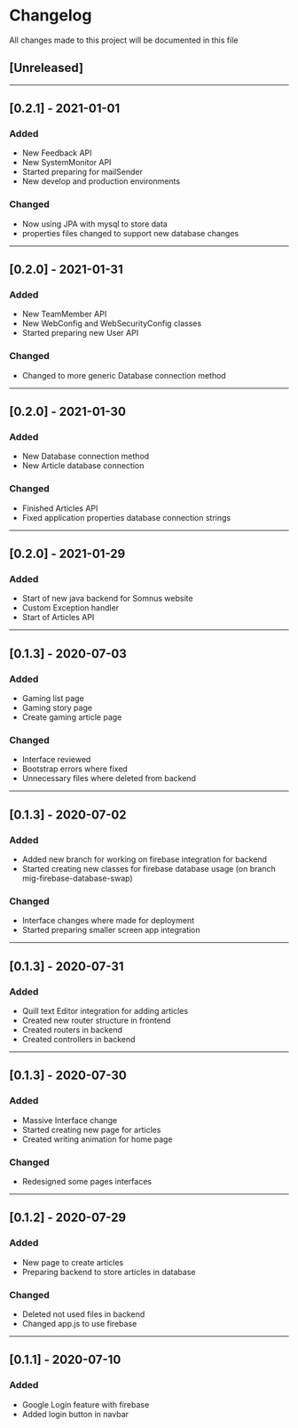 # Changelog
All changes made to this project will be documented in this file

## [Unreleased]

---------------------------------------------------------
## [0.2.1] - 2021-01-01
### Added
- New Feedback API
- New SystemMonitor API
- Started preparing for mailSender
- New develop and production environments

### Changed
- Now using JPA with mysql to store data
- properties files changed to support new database changes
---------------------------------------------------------

## [0.2.0] - 2021-01-31
### Added
- New TeamMember API
- New WebConfig and WebSecurityConfig classes
- Started preparing new User API

### Changed
- Changed to more generic Database connection method

---------------------------------------------------------

## [0.2.0] - 2021-01-30
### Added
- New Database connection method
- New Article database connection

### Changed
- Finished Articles API
- Fixed application properties database connection strings

---------------------------------------------------------

## [0.2.0] - 2021-01-29
### Added
- Start of new java backend for Somnus website
- Custom Exception handler
- Start of Articles API

---------------------------------------------------------

## [0.1.3] - 2020-07-03
### Added
- Gaming list page
- Gaming story page
- Create gaming article page

### Changed
- Interface reviewed
- Bootstrap errors where fixed
- Unnecessary files where deleted from backend

---------------------------------------------------------

## [0.1.3] - 2020-07-02
### Added
- Added new branch for working on firebase integration for backend
- Started creating new classes for firebase database usage
  (on branch mig-firebase-database-swap)

### Changed
- Interface changes where made for deployment
- Started preparing smaller screen app integration

---------------------------------------------------------

## [0.1.3] - 2020-07-31
### Added
- Quill text Editor integration for adding articles
- Created new router structure in frontend
- Created routers in backend
- Created controllers in backend

---------------------------------------------------------

## [0.1.3] - 2020-07-30
### Added
- Massive Interface change
- Started creating new page for articles
- Created writing animation for home page

### Changed
- Redesigned some pages interfaces

---------------------------------------------------------

## [0.1.2] - 2020-07-29
### Added
- New page to create articles
- Preparing backend to store articles in database

### Changed
- Deleted not used files in backend
- Changed app.js to use firebase

---------------------------------------------------------

## [0.1.1] - 2020-07-10
### Added
- Google Login feature with firebase
- Added login button in navbar
